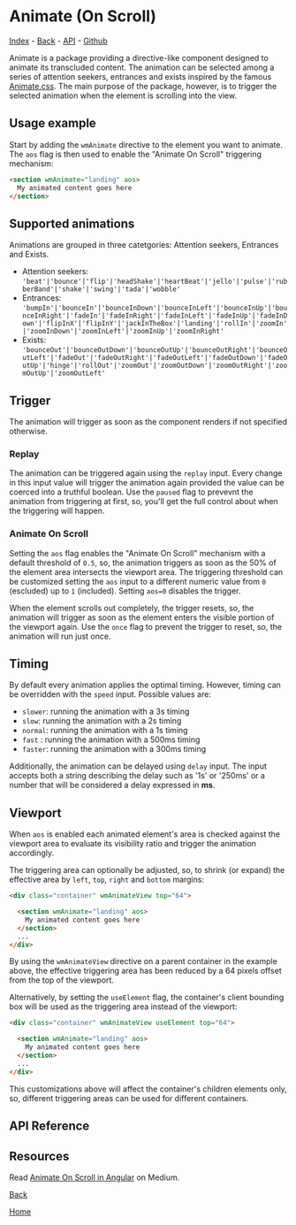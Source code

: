 # Animate (On Scroll)

<!-- toc: index.md ref: animate -->

[Index](docs/index#animate) - [Back](back) - [API](docs/aos#api-reference) - [Github](https://github.com/wizdmio/wizdm/tree/master/libs/animate)

Animate is a package providing a directive-like component designed to animate its transcluded content. The animation can be selected among a series of attention seekers, entrances and exists inspired by the famous [Animate.css](https://daneden.github.io/animate.css/). The main purpose of the package, however, is to trigger the selected animation when the element is scrolling into the view.  

## Usage example
Start by adding the `wmAnimate` directive to the element you want to animate. The `aos` flag is then used to enable the "Animate On Scroll" triggering mechanism: 

``` html
<section wmAnimate="landing" aos> 
  My animated content goes here
</section>
```

## Supported animations
Animations are grouped in three catetgories: Attention seekers, Entrances and Exists.
* Attention seekers: `'beat'|'bounce'|'flip'|'headShake'|'heartBeat'|'jello'|'pulse'|'rubberBand'|'shake'|'swing'|'tada'|'wobble'`
* Entrances: `'bumpIn'|'bounceIn'|'bounceInDown'|'bounceInLeft'|'bounceInUp'|'bounceInRight'|'fadeIn'|'fadeInRight'|'fadeInLeft'|'fadeInUp'|'fadeInDown'|'flipInX'|'flipInY'|'jackInTheBox'|'landing'|'rollIn'|'zoomIn'|'zoomInDown'|'zoomInLeft'|'zoomInUp'|'zoomInRight'`
* Exists: `'bounceOut'|'bounceOutDown'|'bounceOutUp'|'bounceOutRight'|'bounceOutLeft'|'fadeOut'|'fadeOutRight'|'fadeOutLeft'|'fadeOutDown'|'fadeOutUp'|'hinge'|'rollOut'|'zoomOut'|'zoomOutDown'|'zoomOutRight'|'zoomOutUp'|'zoomOutLeft'`

## Trigger
The animation will trigger as soon as the component renders if not specified otherwise. 

### Replay
The animation can be triggered again using the `replay` input. Every change in this input value will trigger the animation again provided the value can be coerced into a truthful boolean. Use the `paused` flag to prevevnt the animation from triggering at first, so, you'll get the full control about when the triggering will happen.  

### Animate On Scroll
Setting the `aos` flag enables the "Animate On Scroll" mechanism with a default threshold of `0.5`, so, the animation triggers as soon as the 50% of the element area intersects the viewport area. The triggering threshold can be customized setting the `aos` input to a different numeric value from `0` (escluded) up to `1` (included). Setting `aos=0` disables the trigger. 

When the element scrolls out completely, the trigger resets, so, the animation will trigger as soon as the element enters the visible portion of the viewport again. Use the `once` flag to prevent the trigger to reset, so, the animation will run just once.

## Timing
By default every animation applies the optimal timing. However, timing can be overridden with the `speed` input. Possible values are:
* `slower`: running the animation with a 3s timing
* `slow`: running the animation with a 2s timing
* `normal`: running the animation with a 1s timing
* `fast` : running the animation with a 500ms timing
* `faster`: running the animation with a 300ms timing 

Additionally, the animation can be delayed using `delay` input. The input accepts both a string describing the delay such as '1s' or '250ms' or a number that will be considered a delay expressed in **ms**.

## Viewport
When `aos` is enabled each animated element's area is checked against the viewport area to evaluate its visibility ratio and trigger the animation accordingly. 

The triggering area can optionally be adjusted, so, to shrink (or expand) the effective area by `left`, `top`, `right` and `bottom` margins:

``` html
<div class="container" wmAnimateView top="64">

  <section wmAnimate="landing" aos> 
    My animated content goes here
  </section>
  ...
</div>
```

By using the `wmAnimateView` directive on a parent container in the example above, the effective triggering area has been reduced by a 64 pixels offset from the top of the viewport. 

Alternatively, by setting the `useElement` flag, the container's client bounding box will be used as the triggering area instead of the viewport: 

``` html
<div class="container" wmAnimateView useElement top="64">

  <section wmAnimate="landing" aos> 
    My animated content goes here
  </section>
  ...
</div>
```

This customizations above will affect the container's children elements only, so, different triggering areas can be used for different containers. 

## API Reference


## Resources

Read [Animate On Scroll in Angular](https://medium.com/wizdm-genesys/animate-on-scroll-in-angular-330efd05ebec) on Medium.

[Back](back)

[Home](home)
